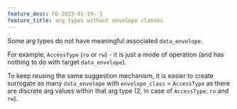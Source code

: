 ```yaml
---
feature_desc: FD-2023-01-19--1
feature_title: arg types without envelope classes
---
```


Some arg types do not have meaningful associated `data_envelope`.

For example, `AccessType` (`ro` or `rw`) - it is just a mode of operation
(and has nothing to do with target `data_envelope`).

To keep reusing the same suggestion mechanism,
it is easier to create surrogate as many `data_envelope` with `envelope_class` = `AccessType`
as there are discrete arg values within that arg type (2, in case of `AccessType`: `ro` and `rw`).

